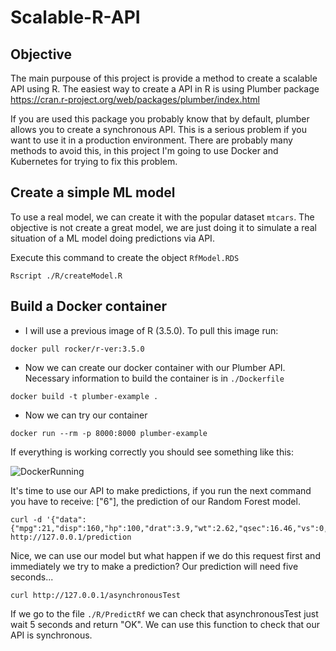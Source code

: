 # Scalable-R-API

## Objective

The main purpouse of this project is provide a method to create a scalable API using R. The easiest way to create a API in R is using Plumber package <https://cran.r-project.org/web/packages/plumber/index.html>

If you are used this package you probably know that by default, plumber allows you to create a synchronous API. This is a serious problem if you want to use it in a production environment. There are probably many methods to avoid this, in this project I'm going to use Docker and Kubernetes for trying to fix this problem.


## Create a simple ML model

To use a real model, we can create it with the popular dataset ```mtcars```. The objective is not create a great model, we are just doing it to simulate a real situation of a ML model doing predictions via API.

Execute this command to create the object ```RfModel.RDS```

```
Rscript ./R/createModel.R
```

## Build a Docker container 

- I will use a previous image of R (3.5.0). To pull this image run:

```
docker pull rocker/r-ver:3.5.0
```

- Now we can create our docker container with our Plumber API. Necessary information to build the container is in 
```./Dockerfile```
```
docker build -t plumber-example .
```

- Now we can try our container
```
docker run --rm -p 8000:8000 plumber-example
```

If everything is working correctly you should see something like this:

![DockerRunning](https://github.com/j-buitrago/Scalable-R-API/blob/master/images/DockerRunning.png)


It's time to use our API to make predictions, if you run the next command you have to receive: ["6"], the prediction of our Random Forest model.

```
curl -d '{"data":{"mpg":21,"disp":160,"hp":100,"drat":3.9,"wt":2.62,"qsec":16.46,"vs":0,"am":1,"gear":4,"carb":4}}' http://127.0.0.1/prediction
```
Nice, we can use our model but what happen if we do this request first and immediately we try to make a prediction? Our prediction will need five seconds...

```
curl http://127.0.0.1/asynchronousTest
```

If we go to the file ```./R/PredictRf``` we can check that asynchronousTest just wait 5 seconds and return "OK".
We can use this function to check that our API is synchronous.
